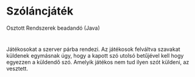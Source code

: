 # Szóláncjáték
Osztott Rendszerek beadandó (Java)
#
Játékosokat a szerver párba rendezi. Az játékosok felváltva szavakat küldenek egymásnak úgy, hogy a kapott szó utolsó betűjével kell hogy egyezzen a küldendő szó. Amelyik játékos nem tud ilyen szót küldeni, az vesztett.
